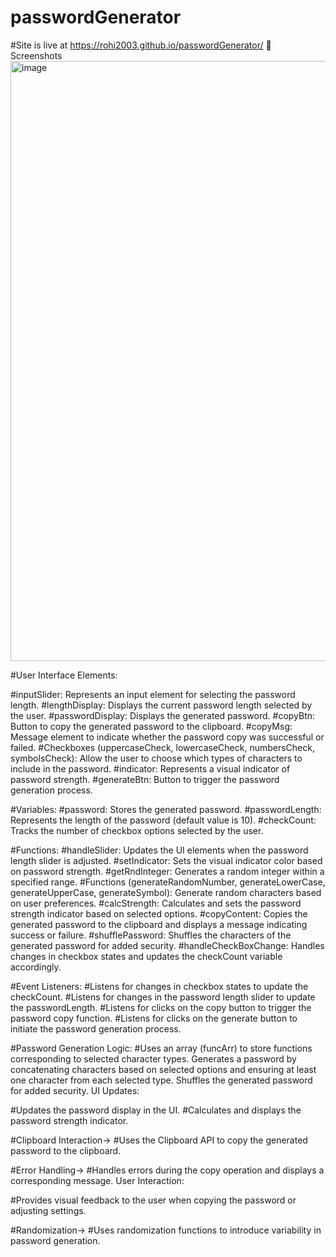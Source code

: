 # passwordGenerator
#Site is live at https://rohi2003.github.io/passwordGenerator/
📸 Screenshots
<img width="960" alt="image" src="https://github.com/Rohi2003/passwordGenerator/assets/87049122/7a41b6fa-5960-4680-9763-49ab3339408e">

#User Interface Elements:

#inputSlider: Represents an input element for selecting the password length.
#lengthDisplay: Displays the current password length selected by the user.
#passwordDisplay: Displays the generated password.
#copyBtn: Button to copy the generated password to the clipboard.
#copyMsg: Message element to indicate whether the password copy was successful or failed.
#Checkboxes (uppercaseCheck, lowercaseCheck, numbersCheck, symbolsCheck): Allow the user to choose which types of characters to include in the password.
#indicator: Represents a visual indicator of password strength.
#generateBtn: Button to trigger the password generation process.

#Variables:
#password: Stores the generated password.
#passwordLength: Represents the length of the password (default value is 10).
#checkCount: Tracks the number of checkbox options selected by the user.

#Functions:
#handleSlider: Updates the UI elements when the password length slider is adjusted.
#setIndicator: Sets the visual indicator color based on password strength.
#getRndInteger: Generates a random integer within a specified range.
#Functions (generateRandomNumber, generateLowerCase, generateUpperCase, generateSymbol): Generate random characters based on user preferences.
#calcStrength: Calculates and sets the password strength indicator based on selected options.
#copyContent: Copies the generated password to the clipboard and displays a message indicating success or failure.
#shufflePassword: Shuffles the characters of the generated password for added security.
#handleCheckBoxChange: Handles changes in checkbox states and updates the checkCount variable accordingly.

#Event Listeners:
#Listens for changes in checkbox states to update the checkCount.
#Listens for changes in the password length slider to update the passwordLength.
#Listens for clicks on the copy button to trigger the password copy function.
#Listens for clicks on the generate button to initiate the password generation process.

#Password Generation Logic:
#Uses an array (funcArr) to store functions corresponding to selected character types.
Generates a password by concatenating characters based on selected options and ensuring at least one character from each selected type.
Shuffles the generated password for added security.
UI Updates:

#Updates the password display in the UI.
#Calculates and displays the password strength indicator.

#Clipboard Interaction->
#Uses the Clipboard API to copy the generated password to the clipboard.

#Error Handling->
#Handles errors during the copy operation and displays a corresponding message.
User Interaction:

#Provides visual feedback to the user when copying the password or adjusting settings.

#Randomization->
#Uses randomization functions to introduce variability in password generation.
